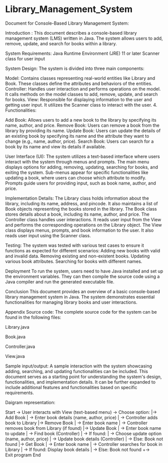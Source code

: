 # Library_Management_System

Document for Console-Based Library Management System:

Introduction :
This document describes a console-based library management system (LMS) written in Java. The system allows users to add, remove, update, and search for books within a library.

System Requirements:
Java Runtime Environment (JRE) 11 or later Scanner class for user input

System Design:
The system is divided into three main components:

Model: Contains classes representing real-world entities like Library and Book. These classes define the attributes and behaviors of the entities. Controller: Handles user interaction and performs operations on the model. It calls methods on the model classes to add, remove, update, and search for books. View: Responsible for displaying information to the user and getting user input. It utilizes the Scanner class to interact with the user. 4. Functionalities:

Add Book: Allows users to add a new book to the library by specifying its name, author, and price. Remove Book: Users can remove a book from the library by providing its name. Update Book: Users can update the details of an existing book by specifying its name and the attribute they want to change (e.g., name, author, price). Search Book: Users can search for a book by its name and view its details if available.

User Interface (UI):
The system utilizes a text-based interface where users interact with the system through menus and prompts. The main menu displays options for adding, removing, updating, searching for books, and exiting the system. Sub-menus appear for specific functionalities like updating a book, where users can choose which attribute to modify. Prompts guide users for providing input, such as book name, author, and price.

Implementation Details:
The Library class holds information about the library, including its name, address, and pincode. It also maintains a list of Book objects representing the books stored in the library. The Book class stores details about a book, including its name, author, and price. The Controller class handles user interactions. It reads user input from the View and performs the corresponding operations on the Library object. The View class displays menus, prompts, and book information to the user. It also reads user input using the Scanner class.

Testing:
The system was tested with various test cases to ensure it functions as expected for different scenarios: Adding new books with valid and invalid data. Removing existing and non-existent books. Updating various book attributes. Searching for books with different names.

Deployment
To run the system, users need to have Java installed and set up the environment variables. They can then compile the source code using a Java compiler and run the generated executable file.

Conclusion
This document provides an overview of a basic console-based library management system in Java. The system demonstrates essential functionalities for managing library books and user interactions.

Appendix
Source code: The complete source code for the system can be found in the following files:

Library.java

Book.java

Controller.java

View.java

Sample input/output: A sample interaction with the system showcasing adding, searching, and updating functionalities can be included. This document serves as a starting point for understanding the system's design, functionalities, and implementation details. It can be further expanded to include additional features and functionalities based on specific requirements.

Daigram representation:

Start -> User interacts with View (text-based menu) -> Choose option: |-> Add Book | -> Enter book details (name, author, price) | -> Controller adds book to Library |-> Remove Book | -> Enter book name | -> Controller removes book from Library (if found) |-> Update Book | -> Enter book name to update | -> Find book (Controller) | -> If found: | -> Choose update option (name, author, price) | -> Update book details (Controller) | -> Else: Book not found |-> Get Book | -> Enter book name | -> Controller searches for book in Library | -> If found: Display book details | -> Else: Book not found +-> Exit program End
